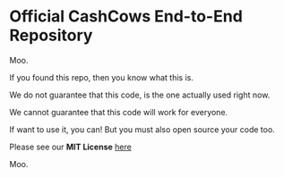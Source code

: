 # Official CashCows End-to-End Repository

Moo. 

If you found this repo, then you know what this is. 

We do not guarantee that this code, is the one actually used right now.

We cannot guarantee that this code will work for everyone.

If want to use it, you can! But you must also open source your code too.

Please see our **MIT License** [here](https://github.com/Cash-Cows/Cash-Cows.github.io/LICENSE)

Moo.